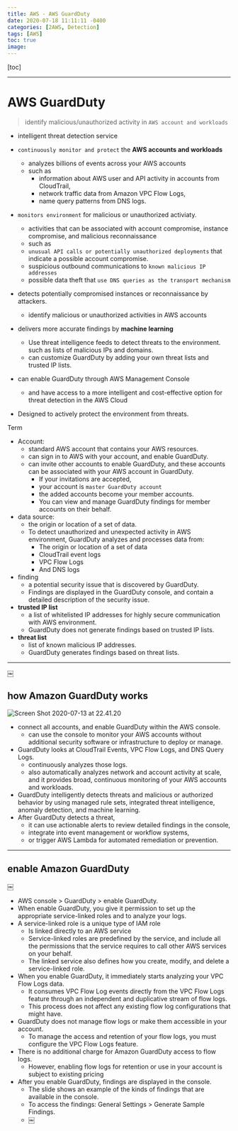 ```yaml
---
title: AWS - AWS GuardDuty  
date: 2020-07-18 11:11:11 -0400
categories: [2AWS, Detection]
tags: [AWS]
toc: true
image:
---
```


[toc]

---


# AWS GuardDuty  

> identify malicious/unauthorized activity in `AWS account and workloads`


- intelligent threat detection service
- `continuously monitor and protect` the **AWS accounts and workloads**
  - analyzes billions of events across your AWS accounts
  - such as
    - information about AWS user and API activity in accounts from CloudTrail,
    - network traffic data from Amazon VPC Flow Logs,
    - name query patterns from DNS logs.
- `monitors environment` for malicious or unauthorized activiaty.
  - activities that can be associated with account compromise, instance compromise, and malicious reconnaissance
  - such as
  - `unusual API calls or potentially unauthorized deployments` that indicate a possible account compromise.
  - suspicious outbound communications to `known malicious IP addresses`
  - possible data theft that `use DNS queries as the transport mechanism`

- detects potentially compromised instances or reconnaissance by attackers.
  - identify malicious or unauthorized activities in AWS accounts


- delivers more accurate findings by **machine learning**
  - Use threat intelligence feeds to detect threats to the environment. such as lists of malicious IPs and domains.
  - can customize GuardDuty by adding your own threat lists and trusted IP lists.
- can enable GuardDuty through AWS Management Console
  - and have access to a more intelligent and cost-effective option for threat detection in the AWS Cloud
- Designed to actively protect the environment from threats.


Term
- Account:
  - standard AWS account that contains your AWS resources.
  - can sign in to AWS with your account, and enable GuardDuty.
  - can invite other accounts to enable GuardDuty, and these accounts can be associated with your AWS account in GuardDuty.
    - If your invitations are accepted,
    - your account is `master GuardDuty account`
    - the added accounts become your member accounts.
    - You can view and manage GuardDuty findings for member accounts on their behalf.
- data source:
  - the origin or location of a set of data.
  - To detect unauthorized and unexpected activity in AWS environment, GuardDuty analyzes and processes data from:
    - The origin or location of a set of data
    - CloudTrail event logs
    - VPC Flow Logs
    - And DNS logs
- finding
    - a potential security issue that is discovered by GuardDuty.
    - Findings are displayed in the GuardDuty console, and contain a detailed description of the security issue.
- **trusted IP list**
  - a list of whitelisted IP addresses for highly secure communication with AWS environment.
  - GuardDuty does not generate findings based on trusted IP lists.
- **threat list**
  - list of known malicious IP addresses.
  - GuardDuty generates findings based on threat lists.


---
￼
## how Amazon GuardDuty works


![Screen Shot 2020-07-13 at 22.41.20](https://i.imgur.com/FE4RHAQ.png)

- connect all accounts, and enable GuardDuty within the AWS console.
  - can use the console to monitor your AWS accounts without additional security software or infrastructure to deploy or manage.
- GuardDuty looks at CloudTrail Events, VPC Flow Logs, and DNS Query Logs.
  - continuously analyzes those logs.
  - also automatically analyzes network and account activity at scale, and it provides broad, continuous monitoring of your AWS accounts and workloads.
- GuardDuty intelligently detects threats and malicious or authorized behavior by using managed rule sets, integrated threat intelligence, anomaly detection, and machine learning.
- After GuardDuty detects a threat,
  - it can use actionable alerts to review detailed findings in the console,
  - integrate into event management or workflow systems,
  - or trigger AWS Lambda for automated remediation or prevention.

---


## enable Amazon GuardDuty
￼
- AWS console > GuardDuty > enable GuardDuty.
- When enable GuardDuty, you give it permission to set up the appropriate service-linked roles and to analyze your logs.
- A service-linked role is a unique type of IAM role
  - Is linked directly to an AWS service
  - Service-linked roles are predefined by the service, and include all the permissions that the service requires to call other AWS services on your behalf.
  - The linked service also defines how you create, modify, and delete a service-linked role.
- When you enable GuardDuty, it immediately starts analyzing your VPC Flow Logs data.
  - It consumes VPC Flow Log events directly from the VPC Flow Logs feature through an independent and duplicative stream of flow logs.
  - This process does not affect any existing flow log configurations that might have.
- GuardDuty does not manage flow logs or make them accessible in your account.
  - To manage the access and retention of your flow logs, you must configure the VPC Flow Logs feature.
- There is no additional charge for Amazon GuardDuty access to flow logs.
  - However, enabling flow logs for retention or use in your account is subject to existing pricing
- After you enable GuardDuty, findings are displayed in the console.
  - The slide shows an example of the kinds of findings that are available in the console.
  - To access the findings: General Settings > Generate Sample Findings.
  - ￼
